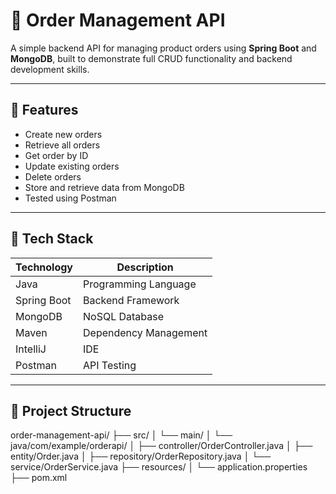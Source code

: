 # 🛒 Order Management API

A simple backend API for managing product orders using **Spring Boot** and **MongoDB**, built to demonstrate full CRUD functionality and backend development skills.

---

## 📌 Features

- Create new orders
- Retrieve all orders
- Get order by ID
- Update existing orders
- Delete orders
- Store and retrieve data from MongoDB
- Tested using Postman

---

## 🔧 Tech Stack

| Technology | Description              |
|------------|--------------------------|
| Java       | Programming Language     |
| Spring Boot| Backend Framework        |
| MongoDB    | NoSQL Database           |
| Maven      | Dependency Management    |
| IntelliJ   | IDE                      |
| Postman    | API Testing              |

---

## 📂 Project Structure

order-management-api/
├── src/
│ └── main/
│ └── java/com/example/orderapi/
│ ├── controller/OrderController.java
│ ├── entity/Order.java
│ ├── repository/OrderRepository.java
│ └── service/OrderService.java
├── resources/
│ └── application.properties
├── pom.xml
